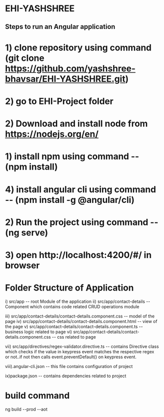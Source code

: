 # EHI-YASHSHREE

## Steps to run an Angular application

# 1) clone repository using command (git clone https://github.com/yashshree-bhavsar/EHI-YASHSHREE.git)

# 2) go to EHI-Project folder

# 2) Download and install node from https://nodejs.org/en/

# 1) install npm using command -- (npm install)

# 4) install angular cli using command -- (npm install -g @angular/cli)

# 2) Run the project using command -- (ng serve)

# 3) open http://localhost:4200/#/ in browser

# Folder Structure of Application

i) src/app -- root Module of the application
ii) src/app/contact-details -- Component which contains code related CRUD operations module

iii) src/app/contact-details/contact-details.component.css -- model of the  page
iv) src/app/contact-details/contact-details.component.html -- view of the page
v) src/app/contact-details/contact-details.component.ts -- business logic related to page
vi) src/app/contact-details/contact-details.component.css -- css related to page

vii) src/app/directives/regex-validator.directive.ts --  contains Directive class which checks if the value in keypress event matches the respective regex or not..if not then calls event.preventDefault() on keypress event.

viii).angular-cli.json -- this file contains configuration of project

ix)package.json -- contains dependencies related to project

# build command

ng build --prod --aot
